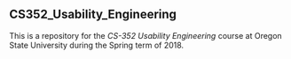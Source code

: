 CS352_Usability_Engineering
------

This is a repository for the *CS-352 Usability Engineering* course at Oregon State University during the Spring term of 2018.